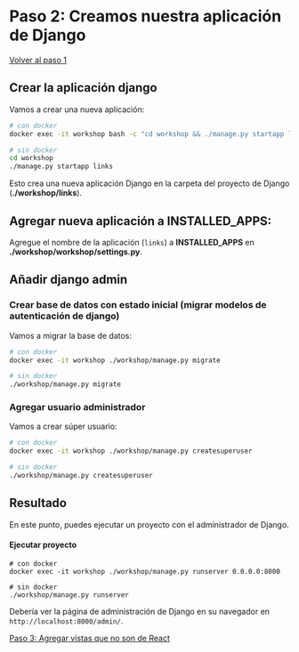 # Paso 2: Creamos nuestra aplicación de Django

[Volver al paso 1](https://gitlab.com/FedeG/django-react-workshop/tree/step1_create_project)

## Crear la aplicación django
Vamos a crear una nueva aplicación:

```bash
# con docker
docker exec -it workshop bash -c "cd workshop && ./manage.py startapp links"

# sin docker
cd workshop
./manage.py startapp links
```
Esto crea una nueva aplicación Django en la carpeta del proyecto de Django (__./workshop/links__).

## Agregar nueva aplicación a INSTALLED_APPS:
Agregue el nombre de la aplicación (`links`) a **INSTALLED_APPS** en __./workshop/workshop/settings.py__.

## Añadir django admin

### Crear base de datos con estado inicial (migrar modelos de autenticación de django)
Vamos a migrar la base de datos:
```bash
# con docker
docker exec -it workshop ./workshop/manage.py migrate

# sin docker
./workshop/manage.py migrate
```

### Agregar usuario administrador
Vamos a crear súper usuario:
```bash
# con docker
docker exec -it workshop ./workshop/manage.py createsuperuser

# sin docker
./workshop/manage.py createsuperuser
```

## Resultado
En este punto, puedes ejecutar un proyecto con el administrador de Django.

#### Ejecutar proyecto
```
# con docker
docker exec -it workshop ./workshop/manage.py runserver 0.0.0.0:8000

# sin docker
./workshop/manage.py runserver
```

Debería ver la página de administración de Django en su navegador en `http://localhost:8000/admin/`.

[Paso 3: Agregar vistas que no son de React](https://gitlab.com/FedeG/django-react-workshop/tree/step3_add_non_react_views)
